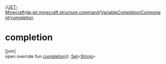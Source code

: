 //[JET-Minecraft](../../../index.md)/[de.jet.minecraft.structure.command](../index.md)/[VariableCompletionComponent](index.md)/[completion](completion.md)

# completion

[jvm]\
open override fun [completion](completion.md)(): [Set](https://kotlinlang.org/api/latest/jvm/stdlib/kotlin.collections/-set/index.html)&lt;[String](https://kotlinlang.org/api/latest/jvm/stdlib/kotlin/-string/index.html)&gt;
